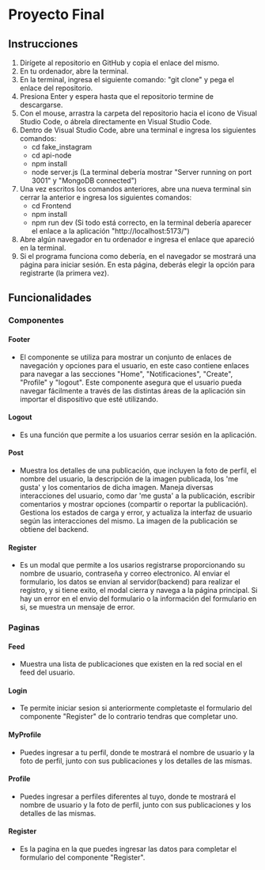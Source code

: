 # Proyecto Final

## Instrucciones

1) Dirígete al repositorio en GitHub y copia el enlace del mismo.
2) En tu ordenador, abre la terminal.
3) En la terminal, ingresa el siguiente comando: "git clone" y pega el enlace del repositorio.
4) Presiona Enter y espera hasta que el repositorio termine de descargarse.
5) Con el mouse, arrastra la carpeta del repositorio hacia el icono de Visual Studio Code, o ábrela directamente en Visual Studio Code.
6) Dentro de Visual Studio Code, abre una terminal e ingresa los siguientes comandos:
    - cd fake_instagram
    - cd api-node
    - npm install
    - node server.js (La terminal debería mostrar "Server running on port 3001" y "MongoDB connected")
7) Una vez escritos los comandos anteriores, abre una nueva terminal sin cerrar la anterior e ingresa los siguientes comandos:
    - cd Frontend
    - npm install
    - npm run dev (Si todo está correcto, en la terminal debería aparecer el enlace a la aplicación "http://localhost:5173/")
8) Abre algún navegador en tu ordenador e ingresa el enlace que apareció en la terminal.
9) Si el programa funciona como debería, en el navegador se mostrará una página para iniciar sesión. En esta página, deberás elegir la opción para registrarte (la primera vez).

## Funcionalidades

### Componentes 

#### Footer
- El componente se utiliza para mostrar un conjunto de enlaces de navegación y opciones para el usuario, en este caso contiene enlaces para navegar a las secciones "Home", "Notificaciones", "Create", "Profile" y "logout". Este componente asegura que el usuario pueda navegar fácilmente a través de las distintas áreas de la aplicación sin importar el dispositivo que esté utilizando. 
#### Logout
- Es una función que permite a los usuarios cerrar sesión en la aplicación.
#### Post
- Muestra los detalles de una publicación, que incluyen la foto de perfil, el nombre del usuario, la descripción de la imagen publicada, los 'me gusta' y los comentarios de dicha imagen. Maneja diversas interacciones del usuario, como dar 'me gusta' a la publicación, escribir comentarios y mostrar opciones (compartir o reportar la publicación). Gestiona los estados de carga y error, y actualiza la interfaz de usuario según las interacciones del mismo. La imagen de la publicación se obtiene del backend.
#### Register
- Es un modal que permite a los usarios registrarse proporcionando su nombre de usuario, contraseña y correo electronico. Al enviar el formulario, los datos se envian al servidor(backend) para realizar el registro, y si tiene exito, el modal cierra y navega a la página principal. Si hay un error en el envio del formulario o la información del formulario en si, se muestra un mensaje de error.


### Paginas

#### Feed 
- Muestra una lista de publicaciones que existen en la red social en el feed del usuario.
#### Login
- Te permite iniciar sesion si anteriormente completaste el formulario del componente "Register" de lo contrario tendras que completar uno.
#### MyProfile
- Puedes ingresar a tu perfil, donde te mostrará el nombre de usuario y la foto de perfil, junto con sus publicaciones y los detalles de las mismas.
#### Profile 
- Puedes ingresar a perfiles diferentes al tuyo, donde te mostrará el nombre de usuario y la foto de perfil, junto con sus publicaciones y los detalles de las mismas.
#### Register
- Es la pagina en la que puedes ingresar las datos para completar el formulario del componente "Register".



